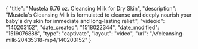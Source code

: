 {
    "title": "Mustela 6.76 oz. Cleansing Milk for Dry Skin",
    "description": "Mustela's Cleansing Milk is formulated to cleanse and deeply nourish your baby's dry skin for immediate and long-lasting relief.",
    "videoid": "140203152",
    "date_created": "1518022344",
    "date_modified": "1519076888",
    "type": "captivate",
    "layout": "video",
    "url": "\/v\/cleansing-milk-20435318-mp4\/140203152"
}